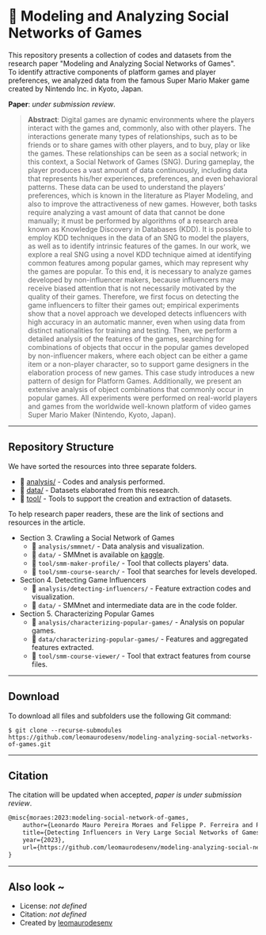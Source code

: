 # 📄 Modeling and Analyzing Social Networks of Games

This repository presents a collection of codes and datasets from the research paper "Modeling and Analyzing Social Networks of Games".    
To identify attractive components of platform games and player preferences, we analyzed data from the famous Super Mario Maker game created by Nintendo Inc. in Kyoto, Japan.   

**Paper**: _under submission review_.

> **Abstract**: Digital games are dynamic environments where the players interact with the games and, commonly, also with other players. The interactions generate many types of relationships, such as to be friends or to share games with other players, and to buy, play or like the games. These relationships can be seen as a social network; in this context, a Social Network of Games (SNG). During gameplay, the player produces a vast amount of data continuously, including data that represents his/her experiences, preferences, and even behavioral patterns. These data can be used to understand the players’ preferences, which is known in the literature as Player Modeling, and also to improve the attractiveness of new games. However, both tasks require analyzing a vast amount of data that cannot be done manually; it must be performed by algorithms of a research area known as Knowledge Discovery in Databases (KDD). It is possible to employ KDD techniques in the data of an SNG to model the players, as well as to identify intrinsic features of the games. In our work, we explore a real SNG using a novel KDD technique aimed at identifying common features among popular games, which may represent why the games are popular. To this end, it is necessary to analyze games developed by non-influencer makers, because influencers may receive biased attention that is not necessarily motivated by the quality of their games. Therefore, we first focus on detecting the game influencers to filter their games out; empirical experiments show that a novel approach we developed detects influencers with high accuracy in an automatic manner, even when using data from distinct nationalities for training and testing. Then, we perform a detailed analysis of the features of the games, searching for combinations of objects that occur in the popular games developed by non-influencer makers, where each object can be either a game item or a non-player character, so to support game designers in the elaboration process of new games. This case study introduces a new pattern of design for Platform Games. Additionally, we present an extensive analysis of object combinations that commonly occur in popular games. All experiments were performed on real-world players and games from the worldwide well-known platform of video games Super Mario Maker (Nintendo, Kyoto, Japan).

---
## Repository Structure

We have sorted the resources into three separate folders.
- 📝 [analysis/](analysis/) - Codes and analysis performed.
- 🎲 [data/](data/) - Datasets elaborated from this research.
- 🔧 [tool/](tool/) - Tools to support the creation and extraction of datasets.

To help research paper readers, these are the link of sections and resources in the article.

- Section 3. Crawling a Social Network of Games
    - 📝 `analysis/smmnet/` - Data analysis and visualization. 
    - 🎲 `data/` - SMMnet is available on [kaggle](https://www.kaggle.com/datasets/leomauro/smmnet).
    - 🔧 `tool/smm-maker-profile/` - Tool that collects players' data.
    - 🔧 `tool/smm-course-search/` - Tool that searches for levels developed.
- Section 4. Detecting Game Influencers
    - 📝 `analysis/detecting-influencers/` - Feature extraction codes and visualization.
    - 🎲 `data/` - SMMnet and intermediate data are in the code folder.
- Section 5. Characterizing Popular Games
    - 📝 `analysis/characterizing-popular-games/` - Analysis on popular games.
    - 🎲 `data/characterizing-popular-games/` - Features and aggregated features extracted.
    - 🔧 `tool/smm-course-viewer/` - Tool that extract features from course files.

---
## Download

To download all files and subfolders use the following Git command:

```shell
$ git clone --recurse-submodules https://github.com/leomaurodesenv/modeling-analyzing-social-networks-of-games.git
```

---
## Citation

The citation will be updated when accepted, _paper is under submission review_.

```tex
@misc{moraes:2023:modeling-social-network-of-games,
    author={Leonardo Mauro Pereira Moraes and Felippe P. Ferreira and Robson Leonardo Ferreira Cordeiro},
    title={Detecting Influencers in Very Large Social Networks of Games},
    year={2023},
    url={https://github.com/leomaurodesenv/modeling-analyzing-social-networks-of-games},
}
```

---
## Also look ~

-   License: _not defined_
-   Citation: _not defined_
-   Created by [leomaurodesenv](https://github.com/leomaurodesenv/)

